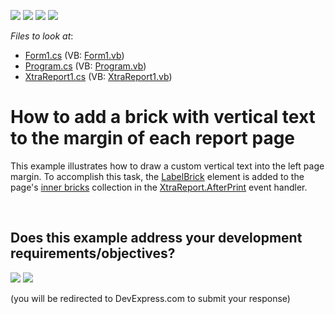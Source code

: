 <!-- default badges list -->
![](https://img.shields.io/endpoint?url=https://codecentral.devexpress.com/api/v1/VersionRange/128598234/16.1.8%2B)
[![](https://img.shields.io/badge/Open_in_DevExpress_Support_Center-FF7200?style=flat-square&logo=DevExpress&logoColor=white)](https://supportcenter.devexpress.com/ticket/details/T457705)
[![](https://img.shields.io/badge/📖_How_to_use_DevExpress_Examples-e9f6fc?style=flat-square)](https://docs.devexpress.com/GeneralInformation/403183)
[![](https://img.shields.io/badge/💬_Leave_Feedback-feecdd?style=flat-square)](#does-this-example-address-your-development-requirementsobjectives)
<!-- default badges end -->
<!-- default file list -->
*Files to look at*:

* [Form1.cs](./CS/T457705/Form1.cs) (VB: [Form1.vb](./VB/T457705/Form1.vb))
* [Program.cs](./CS/T457705/Program.cs) (VB: [Program.vb](./VB/T457705/Program.vb))
* [XtraReport1.cs](./CS/T457705/XtraReport1.cs) (VB: [XtraReport1.vb](./VB/T457705/XtraReport1.vb))
<!-- default file list end -->
# How to add a brick with vertical text to the margin of each report page


<p>This example illustrates how to draw a custom vertical text into the left page margin. To accomplish this task, the <a href="https://documentation.devexpress.com/#CoreLibraries/clsDevExpressXtraPrintingLabelBricktopic">LabelBrick</a> element is added to the page's <a href="https://documentation.devexpress.com/#CoreLibraries/DevExpressXtraPrintingPage_InnerBrickstopic">inner bricks</a> collection in the <a href="https://documentation.devexpress.com/#XtraReports/DevExpressXtraReportsUIXRControl_AfterPrinttopic">XtraReport.AfterPrint</a> event handler.</p>

<br/>


<!-- feedback -->
## Does this example address your development requirements/objectives?

[<img src="https://www.devexpress.com/support/examples/i/yes-button.svg"/>](https://www.devexpress.com/support/examples/survey.xml?utm_source=github&utm_campaign=reporting-winforms-add-vertical-brick&~~~was_helpful=yes) [<img src="https://www.devexpress.com/support/examples/i/no-button.svg"/>](https://www.devexpress.com/support/examples/survey.xml?utm_source=github&utm_campaign=reporting-winforms-add-vertical-brick&~~~was_helpful=no)

(you will be redirected to DevExpress.com to submit your response)
<!-- feedback end -->
